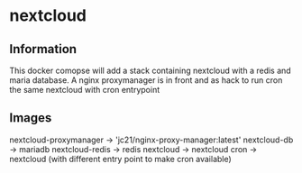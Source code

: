 # nextcloud

## Information

This docker comopse will add a stack containing nextcloud with a redis and maria database.
A nginx proxymanager is in front and as hack to run cron the same nextcloud with cron entrypoint

## Images

nextcloud-proxymanager -> 'jc21/nginx-proxy-manager:latest'
nextcloud-db -> mariadb
nextcloud-redis -> redis
nextcloud -> nextcloud
cron -> nextcloud (with different entry point to make cron available)
